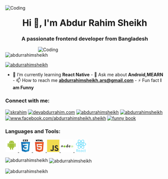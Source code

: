 <img align="right" alt="Coding" width="800" src="https://i.ibb.co/FWTxkrH/ABDURRAHIMSHEIKH-1.gif" alt="">


<h1 align="center">Hi 👋, I'm Abdur Rahim Sheikh</h1>
<h3 align="center">A passionate frontend developer from Bangladesh</h3>
<img align="right" alt="Coding" width="400" src="https://media.tenor.com/qJ5evVs-_uUAAAAC/coding.gif" alt="">


<p align="left"> <img src="https://komarev.com/ghpvc/?username=abdurrahimsheikh&label=Profile%20views&color=0e75b6&style=flat" alt="abdurrahimsheikh" /> </p>

<p align="left">
    <a href="https://twitter.com/abdurrahimsheikh" target="blank"><img src="https://img.shields.io/twitter/follow/abdurrahimsheikh?logo=twitter&style=for-the-badge" alt="abdurrahimsheikh" /></a>
</p>

- 🌱 I’m currently learning **React Native** - 💬 Ask me about **Android,MEARN** - 📫 How to reach me **abdurrahimsheikh.ars@gmail.com** - ⚡ Fun fact **I am Funny**

<h3 align="left">Connect with me:</h3>
<p align="left">
    <a href="https://codepen.io/skrahim" target="blank"><img align="center" src="https://raw.githubusercontent.com/rahuldkjain/github-profile-readme-generator/master/src/images/icons/Social/codepen.svg" alt="skrahim" height="30" width="40" /></a>
    <a href="https://dev.to/devabdurrahim.com" target="blank"><img align="center" src="https://raw.githubusercontent.com/rahuldkjain/github-profile-readme-generator/master/src/images/icons/Social/devto.svg" alt="devabdurrahim.com" height="30" width="40" /></a>
    <a href="https://twitter.com/abdurrahimsheikh" target="blank"><img align="center" src="https://raw.githubusercontent.com/rahuldkjain/github-profile-readme-generator/master/src/images/icons/Social/twitter.svg" alt="abdurrahimsheikh" height="30" width="40" /></a>
    <a href="https://linkedin.com/in/abdurrahimsheikh" target="blank"><img align="center" src="https://raw.githubusercontent.com/rahuldkjain/github-profile-readme-generator/master/src/images/icons/Social/linked-in-alt.svg" alt="abdurrahimsheikh" height="30" width="40" /></a>
    <a href="https://fb.com/www.facebook.com/abdurrahimsheikh.sheikh" target="blank"><img align="center" src="https://raw.githubusercontent.com/rahuldkjain/github-profile-readme-generator/master/src/images/icons/Social/facebook.svg" alt="www.facebook.com/abdurrahimsheikh.sheikh" height="30" width="40" /></a>
    <a href="https://www.youtube.com/c/funny book" target="blank"><img align="center" src="https://raw.githubusercontent.com/rahuldkjain/github-profile-readme-generator/master/src/images/icons/Social/youtube.svg" alt="funny book" height="30" width="40" /></a>
</p>

<h3 align="left">Languages and Tools:</h3>
<p align="left">
    <a href="https://developer.android.com" target="_blank" rel="noreferrer"> <img src="https://raw.githubusercontent.com/devicons/devicon/master/icons/android/android-original-wordmark.svg" alt="android" width="40" height="40" /> </a>
    <a href="https://www.w3schools.com/css/" target="_blank" rel="noreferrer"> <img src="https://raw.githubusercontent.com/devicons/devicon/master/icons/css3/css3-original-wordmark.svg" alt="css3" width="40" height="40" /> </a>
    <a href="https://www.w3.org/html/" target="_blank" rel="noreferrer"> <img src="https://raw.githubusercontent.com/devicons/devicon/master/icons/html5/html5-original-wordmark.svg" alt="html5" width="40" height="40" /> </a>
    <a href="https://developer.mozilla.org/en-US/docs/Web/JavaScript" target="_blank" rel="noreferrer">
        <img src="https://raw.githubusercontent.com/devicons/devicon/master/icons/javascript/javascript-original.svg" alt="javascript" width="40" height="40" /> </a>
    <a href="https://nodejs.org" target="_blank" rel="noreferrer"> <img src="https://raw.githubusercontent.com/devicons/devicon/master/icons/nodejs/nodejs-original-wordmark.svg" alt="nodejs" width="40" height="40" /> </a>
    <a href="https://reactjs.org/" target="_blank" rel="noreferrer"> <img src="https://raw.githubusercontent.com/devicons/devicon/master/icons/react/react-original-wordmark.svg" alt="react" width="40" height="40" /> </a>
</p>

<p><img align="left" src="https://github-readme-stats.vercel.app/api/top-langs?username=abdurrahimsheikh&show_icons=true&locale=en&layout=compact" alt="abdurrahimsheikh" /></p>

<p>&nbsp;<img align="center" src="https://github-readme-stats.vercel.app/api?username=abdurrahimsheikh&show_icons=true&locale=en" alt="abdurrahimsheikh" /></p>

<p><img align="center" src="https://github-readme-streak-stats.herokuapp.com/?user=abdurrahimsheikh&" alt="abdurrahimsheikh" /></p>
